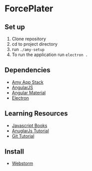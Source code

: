 # ForcePlater
## Set up
1. Clone repository
2. cd to project directory
3. run `./amy-setup`
4. To run the application run `electron .`

## Dependencies
- [Amy App Stack](https://github.com/develephant/Amy)
- [AngularJS](https://angularjs.org/)
- [Angular Material](https://material.angularjs.org/latest/)
- [Electron](http://electron.atom.io/)


## Learning Resources
- [Javascript Books](https://github.com/getify/You-Dont-Know-JS)
- [AnuglarJs Tutorial](https://thinkster.io/a-better-way-to-learn-angularjs)
- [Git Tutorial](https://www.atlassian.com/git/tutorials/)

## Install
- [Webstorm](https://www.jetbrains.com/webstorm/)
